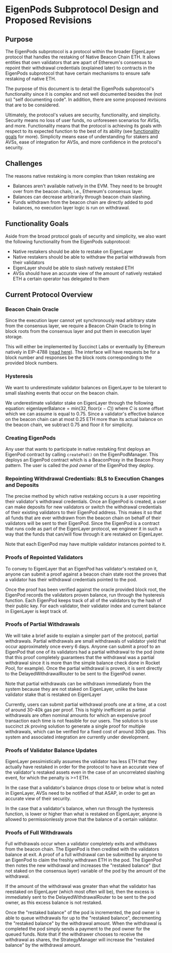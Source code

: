 # EigenPods Subprotocol Design and Proposed Revisions

## Purpose

The EigenPods subprotocol is a protocol within the broader EigenLayer protocol that handles the restaking of Native Beacon Chain ETH. It allows entities that own validators that are apart of Ethereum's consensus to repoint their withdrawal credentials (explained later) to contracts in the EigenPods subprotocol that have certain mechanisms to ensure safe restaking of native ETH.

The purpose of this document is to detail the EigenPods subprotocol's functionality since it is complex and not well documented besides the (not so) "self documenting code". In addition, there are some proposed revisions that are to be considered.

Ultimately, the protocol's values are security, functionality, and simplicity. Security means no loss of user funds, no unforeseen scenarios for AVSs, and more. Functionality means that the protocol is achieving its goals with respect to its expected function to the best of its ability (see [functionality goals](#Functionality-Goals) for more). Simplicity means ease of understanding for stakers and AVSs, ease of integration for AVSs, and more confidence in the protocol's security.

## Challenges
The reasons native restaking is more complex than token restaking are
- Balances aren't available natively in the EVM. They need to be brought over from the beacon chain, i.e., Ethereum's consensus layer.
- Balances can decrease arbitrarily through beacon chain slashing.
- Funds withdrawn from the beacon chain are directly added to pod balances, no execution layer logic is run on withdrawal.

## Functionality Goals

Aside from the broad protocol goals of security and simplicity, we also want the following functionality from the EigenPods subprotocol:
- Native restakers should be able to restake on EigenLayer
- Native restakers should be able to withdraw the partial withdrawals from their validators
- EigenLayer should be able to slash natively restaked ETH
- AVSs should have an accurate view of the amount of natively restaked ETH a certain operator has delegated to them

## Current Protocol Overview

### Beacon Chain Oracle

Since the execution layer cannot yet synchronously read arbitrary state from the consensus layer, we require a Beacon Chain Oracle to bring in block roots from the consensus layer and put them in execution layer storage. 

This will either be implemented by Succinct Labs or eventually by Ethereum natively in EIP-4788 ([read here](https://eips.ethereum.org/EIPS/eip-4788)). The interface will have requests be for a block number and responses be the block roots corresponding to the provided block numbers.

### Hysteresis

We want to underestimate validator balances on EigenLayer to be tolerant to small slashing events that occur on the beacon chain.

We underestimate validator stake on EigenLayer through the following equation: $\text{eigenlayerBalance} = \text{min}(32, \text{floor}(x-C))$ where $C$ is some offset which we can assume is equal to 0.75. Since a validator's effective balance on the beacon chain can at most 0.25 ETH more than its actual balance on the beacon chain, we subtract 0.75 and floor it for simplicity.

### Creating EigenPods

Any user that wants to participate in native restaking first deploys an EigenPod contract by calling `createPod()` on the EigenPodManager. This deploys an EigenPod contract which is a BeaconProxy in the Beacon Proxy pattern. The user is called the *pod owner* of the EigenPod they deploy.

### Repointing Withdrawal Credentials: BLS to Execution Changes and Deposits

The precise method by which native restaking occurs is a user repointing their validator's withdrawal credentials. Once an EigenPod is created, a user can make deposits for new validators or switch the withdrawal credentials of their existing validators to their EigenPod address. This makes it so that all funds that are ever withdrawn from the beacon chain on behalf of their validators will be sent to their EigenPod. Since the EigenPod is a contract that runs code as part of the EigenLayer protocol, we engineer it in such a way that the funds that can/will flow through it are restaked on EigenLayer.

Note that each EigenPod may have multiple validator instances pointed to it.

### Proofs of Repointed Validators

To convey to EigenLayer that an EigenPod has validator's restaked on it, anyone can submit a proof against a beacon chain state root the proves that a validator has their withdrawal credentials pointed to the pod.

Once the proof has been verified against the oracle provided block root, the EigenPod records the validators proven balance, run through the hysteresis function.  Each EigenPod keeps track of all of the validators by the hash of their public key. For each validator, their validator index and current balance in EigenLayer is kept track of.

### Proofs of Partial Withdrawals

We will take a brief aside to explain a simpler part of the protocol, partial withdrawals. Partial withdrawals are small withdrawals of validator yield that occur approximately once every 6 days. Anyone can submit a proof to an EigenPod that one of its validators had a partial withdrawal to the pod (note that this proof completely guarantees that the withdrawal was a partial withdrawal since it is more than the simple balance check done in Rocket Pool, for example). Once the partial withdrawal is proven, it is sent directly to the DelayedWithdrawalRouter to be sent to the EigenPod owner.

Note that partial withdrawals can be withdrawn immediately from the system because they are not staked on EigenLayer, unlike the base validator stake that is restaked on EigenLayer

Currently, users can submit partial withdrawal proofs one at a time, at a cost of around 30-40k gas per proof.  This is highly inefficient as partial withdrawals are often nominal amounts for which an expensive proof transaction each time is not feasible for our users.  The solution is to use succinct zk proving solution to generate a single proof for multiple withdrawals, which can be verified for a fixed cost of around 300k gas.  This system and associated integration are currently under development.  


### Proofs of Validator Balance Updates

EigenLayer pessimistically assumes the validator has less ETH that they actually have restaked in order for the protocol to have an accurate view of the validator's restaked assets even in the case of an uncorrelated slashing event, for which the penalty is >=1 ETH.

In the case that a validator's balance drops close to or below what is noted in EigenLayer, AVSs need to be notified of that ASAP, in order to get an accurate view of their security.

In the case that a validator's balance, when run through the hysteresis function, is lower or higher than what is restaked on EigenLayer, anyone is allowed to permissionlessly prove that the balance of a certain validator. 

### Proofs of Full Withdrawals

Full withdrawals occur when a validator completely exits and withdraws from the beacon chain. The EigenPod is then credited with the validators balance at exit. A proof of a full withdrawal can be submitted by anyone to an EigenPod to claim the freshly withdrawn ETH in the pod. The EigenPod then notes the new withdrawal and increases the "restaked balance" (but not staked on the consensus layer) variable of the pod by the amount of the withdrawal.

If the amount of the withdrawal was greater than what the validator has reestaked on EigenLayer (which most often will be), then the excess is immediately sent to the DelayedWithdrawalRouter to be sent to the pod owner, as this excess balance is not restaked.

Once the "restaked balance" of the pod is incremented, the pod owner is able to queue withdrawals for up to the "restaked balance", decrementing the "restaked balance" by the withdrawal amount. When the withdrawal is completed the pod simply sends a payment to the pod owner for the queued funds. Note that if the withdrawer chooses to receive the withdrawal as shares, the StrategyManager will increase the "restaked balance" by the withdrawal amount.


